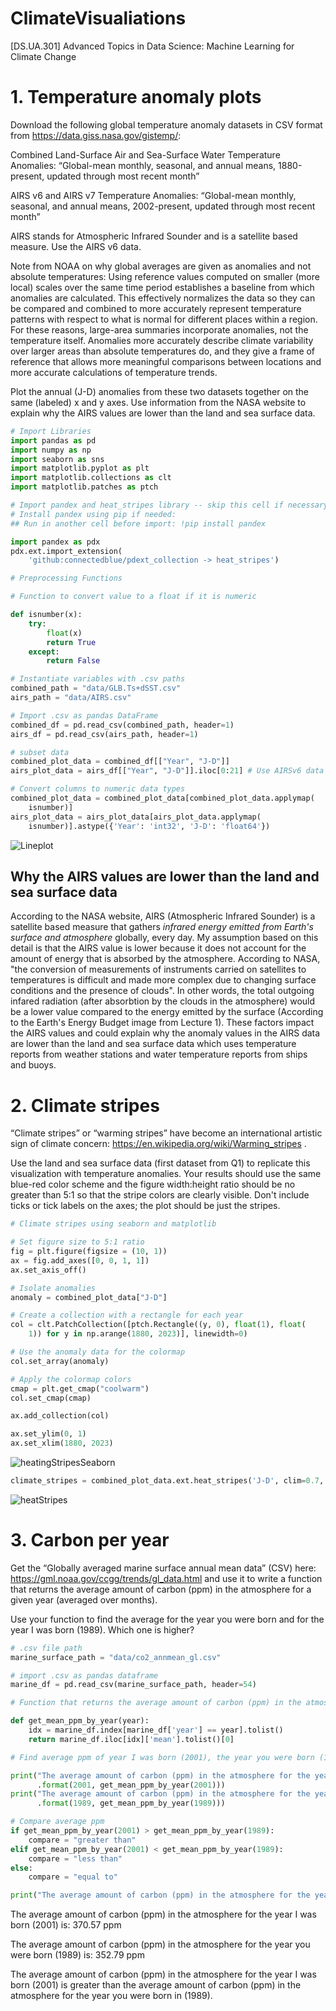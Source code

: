 # ClimateVisualiations
[DS.UA.301] Advanced Topics in Data Science: Machine Learning for Climate Change

# 1. Temperature anomaly plots 

Download the following global temperature anomaly datasets in CSV format from https://data.giss.nasa.gov/gistemp/:

Combined Land-Surface Air and Sea-Surface Water Temperature Anomalies:
 “Global-mean monthly, seasonal, and annual means, 1880-present, updated through most recent month”

AIRS v6 and AIRS v7 Temperature Anomalies:
“Global-mean monthly, seasonal, and annual means, 2002-present, updated through most recent month” 

AIRS stands for Atmospheric Infrared Sounder and is a satellite based measure. Use the AIRS v6 data.

Note from NOAA on why global averages are given as anomalies and not absolute temperatures: 
Using reference values computed on smaller (more local) scales over the same time period establishes a baseline from which anomalies are calculated. This effectively normalizes the data so they can be compared and combined to more accurately represent temperature patterns with respect to what is normal for different places within a region.
For these reasons, large-area summaries incorporate anomalies, not the temperature itself. Anomalies more accurately describe climate variability over larger areas than absolute temperatures do, and they give a frame of reference that allows more meaningful comparisons between locations and more accurate calculations of temperature trends.

Plot the annual (J-D) anomalies from these two datasets together on the same (labeled) x and y axes. Use information from the NASA website to explain why the AIRS values are lower than the land and sea surface data. 

```python
# Import Libraries 
import pandas as pd 
import numpy as np
import seaborn as sns
import matplotlib.pyplot as plt
import matplotlib.collections as clt
import matplotlib.patches as ptch
```

```python
# Import pandex and heat_stripes library -- skip this cell if necessary 
# Install pandex using pip if needed:
## Run in another cell before import: !pip install pandex

import pandex as pdx
pdx.ext.import_extension(
    'github:connectedblue/pdext_collection -> heat_stripes')
```

```python
# Preprocessing Functions 

# Function to convert value to a float if it is numeric

def isnumber(x):
    try:
        float(x)
        return True
    except:
        return False
```

```python 
# Instantiate variables with .csv paths
combined_path = "data/GLB.Ts+dSST.csv"
airs_path = "data/AIRS.csv"

# Import .csv as pandas DataFrame
combined_df = pd.read_csv(combined_path, header=1)
airs_df = pd.read_csv(airs_path, header=1)

# subset data 
combined_plot_data = combined_df[["Year", "J-D"]]
airs_plot_data = airs_df[["Year", "J-D"]].iloc[0:21] # Use AIRSv6 data only 

# Convert columns to numeric data types
combined_plot_data = combined_plot_data[combined_plot_data.applymap(
    isnumber)]
airs_plot_data = airs_plot_data[airs_plot_data.applymap(
    isnumber)].astype({'Year': 'int32', 'J-D': 'float64'})
```

![Lineplot](Images/AnnualMeanTempAnomaly.png)

## Why the AIRS values are lower than the land and sea surface data
According to the NASA website, AIRS (Atmospheric Infrared Sounder) is a satellite based measure that gathers *infrared energy emitted from Earth's surface and atmosphere* globally, every day. My assumption based on this detail is that the AIRS value is lower because it does not account for the amount of energy that is absorbed by the atmosphere. According to NASA, "the conversion of measurements of instruments carried on satellites to temperatures is difficult and made more complex due to changing surface conditions and the presence of clouds". In other words, the total outgoing infared radiation (after absorbtion by the clouds in the atmosphere) would be a lower value compared to the energy emitted by the surface (According to the Earth's Energy Budget image from Lecture 1). These factors impact the AIRS values and could explain why the anomaly values in the AIRS data are lower than the land and sea surface data which uses temperature reports from weather stations and water temperature reports from ships and buoys.

# 2. Climate stripes

“Climate stripes” or “warming stripes” have become an international artistic sign of climate concern: https://en.wikipedia.org/wiki/Warming_stripes . 

Use the land and sea surface data (first dataset from Q1) to replicate this visualization with temperature anomalies. Your results should use the same blue-red color scheme and the figure width:height ratio should be no greater than 5:1 so that the stripe colors are clearly visible. Don't include ticks or tick labels on the axes; the plot should be just the stripes. 

```python 
# Climate stripes using seaborn and matplotlib

# Set figure size to 5:1 ratio
fig = plt.figure(figsize = (10, 1))
ax = fig.add_axes([0, 0, 1, 1])
ax.set_axis_off()

# Isolate anomalies 
anomaly = combined_plot_data["J-D"]

# Create a collection with a rectangle for each year 
col = clt.PatchCollection([ptch.Rectangle((y, 0), float(1), float(
    1)) for y in np.arange(1880, 2023)], linewidth=0)

# Use the anomaly data for the colormap 
col.set_array(anomaly)

# Apply the colormap colors
cmap = plt.get_cmap("coolwarm")
col.set_cmap(cmap)

ax.add_collection(col)

ax.set_ylim(0, 1)
ax.set_xlim(1880, 2023)
```
![heatingStripesSeaborn](Images/HeatStripesSeaborn.png)

```python
climate_stripes = combined_plot_data.ext.heat_stripes('J-D', clim=0.7, reference='58:59', cmap="coolwarm")
```
![heatStripes](Images/HeatStripes.png)

# 3. Carbon per year 

Get the “Globally averaged marine surface annual mean data” (CSV) here: https://gml.noaa.gov/ccgg/trends/gl_data.html
and use it to write a function that returns the average amount of carbon (ppm) in the atmosphere for a given year (averaged over months). 

Use your function to find the average for the year you were born and for the year I was born (1989). Which one is higher? 

```python
# .csv file path 
marine_surface_path = "data/co2_annmean_gl.csv"

# import .csv as pandas dataframe
marine_df = pd.read_csv(marine_surface_path, header=54)
```

```python
# Function that returns the average amount of carbon (ppm) in the atmosphere for a given year

def get_mean_ppm_by_year(year):
    idx = marine_df.index[marine_df['year'] == year].tolist()
    return marine_df.iloc[idx]['mean'].tolist()[0]
```

```python
# Find average ppm of year I was born (2001), the year you were born (1989) and compare

print("The average amount of carbon (ppm) in the atmosphere for the year I was born ({}) is: {} ppm"
      .format(2001, get_mean_ppm_by_year(2001)))
print("The average amount of carbon (ppm) in the atmosphere for the year you were born ({}) is: {} ppm"
      .format(1989, get_mean_ppm_by_year(1989)))

# Compare average ppm 
if get_mean_ppm_by_year(2001) > get_mean_ppm_by_year(1989):
    compare = "greater than"
elif get_mean_ppm_by_year(2001) < get_mean_ppm_by_year(1989):
    compare = "less than"
else:
    compare = "equal to"

print("The average amount of carbon (ppm) in the atmosphere for the year I was born ({}) is {} the average amount of carbon (ppm) in the atmosphere for the year you were born in ({}).".format(2001, compare, 1989))
```

The average amount of carbon (ppm) in the atmosphere for the year I was born (2001) is: 370.57 ppm

The average amount of carbon (ppm) in the atmosphere for the year you were born (1989) is: 352.79 ppm

The average amount of carbon (ppm) in the atmosphere for the year I was born (2001) is greater than the average amount of carbon (ppm) in the atmosphere for the year you were born in (1989).
